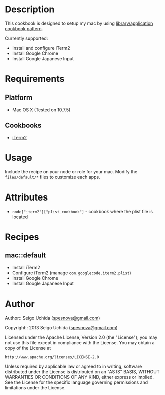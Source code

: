 # Description
This cookbook is designed to setup my mac by using [library/application cookbook pattern](http://devopsanywhere.blogspot.jp/2012/11/how-to-write-reusable-chef-cookbooks.html).

Currently supported:

* Install and configure iTerm2
* Install Google Chrome
* Install Google Japanese Input

# Requirements
## Platform

* Mac OS X (Tested on 10.7.5)

## Cookbooks

* [iTerm2](https://github.com/jtimberman/iterm2-cookbook.git)

# Usage
Include the recipe on your node or role for your mac. Modify the `files/default/*` files to customize each apps.

# Attributes

* `node["iterm2"]["plist_cookbook"]` - cookbook where the plist file is located

# Recipes
## mac::default

* Install iTerm2
* Configure iTerm2 (manage `com.googlecode.iterm2.plist`)
* Install Google Chrome
* Install Google Japanese Input

# Author

Author:: Seigo Uchida (<spesnova@gmail.com>)

Copyright:: 2013 Seigo Uchida (<spesnova@gmail.com>)

Licensed under the Apache License, Version 2.0 (the "License"); you may not use this file except in compliance with the License. You may obtain a copy of the License at

```
http://www.apache.org/licenses/LICENSE-2.0
```

Unless required by applicable law or agreed to in writing, software distributed under the License is distributed on an "AS IS" BASIS, WITHOUT WARRANTIES OR CONDITIONS OF ANY KIND, either express or implied. See the License for the specific language governing permissions and limitations under the License.
